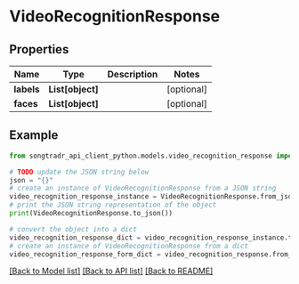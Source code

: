 # VideoRecognitionResponse


## Properties

Name | Type | Description | Notes
------------ | ------------- | ------------- | -------------
**labels** | **List[object]** |  | [optional] 
**faces** | **List[object]** |  | [optional] 

## Example

```python
from songtradr_api_client_python.models.video_recognition_response import VideoRecognitionResponse

# TODO update the JSON string below
json = "{}"
# create an instance of VideoRecognitionResponse from a JSON string
video_recognition_response_instance = VideoRecognitionResponse.from_json(json)
# print the JSON string representation of the object
print(VideoRecognitionResponse.to_json())

# convert the object into a dict
video_recognition_response_dict = video_recognition_response_instance.to_dict()
# create an instance of VideoRecognitionResponse from a dict
video_recognition_response_form_dict = video_recognition_response.from_dict(video_recognition_response_dict)
```
[[Back to Model list]](../README.md#documentation-for-models) [[Back to API list]](../README.md#documentation-for-api-endpoints) [[Back to README]](../README.md)


